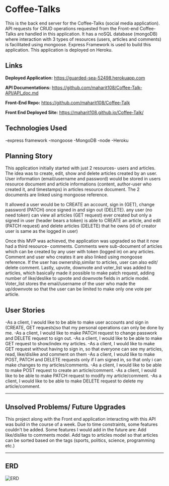 # Coffee-Talks

This is the back end server for the Coffee-Talks (social media application). API requests for CRUD operations requested from the Front-end Coffee-Talks are handled in this application. It has a noSQL database (mongoDB) where interaction with 3 types of resources (users, articles and comments) is facilitated using mongoose. Express Framework is used to build this application. This application is deployed on Heroku.

## Links

**Deployed Application:** <https://guarded-sea-52498.herokuapp.com>

**API Documentations:** <https://github.com/maharit108/Coffee-Talk-API/API_doc.md>

**Front-End Repo:** <https://github.com/maharit108/Coffee-Talk>

**Front End Deployed Site:** <https://maharit108.github.io/Coffee-Talk/>

## Technologies Used
  -express framework
  -mongoose
  -MongoDB
  -node
  -Heroku

## Planning Story
This application initially started with just 2 resources- users and articles. The idea was to create, edit, show and delete articles created by an user. User information (email/username and password) would be stored in users resource document and article informations (content, author-user who created it, and timestamps) in articles resource document. The 2 documents are linked using mongoose reference.

It allowed a user would be to CREATE an account, sign in (GET), change password (PATCH) once signed in and sign out (DELETE). any user (no need token) can view all articles (GET request) ever created but only a signed in user (header bears a token) is able to CREATE an article, and edit (PATCH request) and delete articles (DELETE) that he owns (id of creator user is same as the logged in user)

Once this MVP was achieved, the application was upgraded so that it now had a third resource- comments. Comments were sub-document of articles which can be created by any user with token (logged in) on any articles. Comment and user who creates it are also linked using mongoose reference. If the user has ownership,similar to articles, user can also edit/ delete comment.
Lastly, upvote, downvote and voter_list was added to articles, which basically made it possible to make patch request, adding number of like/deslike to upvote and downvote fields in article model. Voter_list stores the email/username of the user who made the up/downvote so that the user can be limited to make only one vote per article.

## User Stories
  -As a client, I would like to be able to make user accounts and sign in (CREATE, GET requests)so that my personal operations can only be done by me.
  -As a client, I would like to make PATCH request to change passwork and DELETE request to sign out.
  -As a client, I would like to be able to make GET request to show/index my articles.
  -As a client, I would like to make GET request without having to sign in, so that everyone can see my articles, read, like/dislike and comment on them
  -As a client, I would like to make POST, PATCH and DELETE requests only if I am signed in, so that only i can make changes to my articles/comments.
  -As a client, I would like to be able to make POST request to create an article/comment.
  -As a client, I would like to be able to make PATCH request to modify my article/comment.
  -As a client, I would like to be able to make DELETE request to delete my article/comment.
___
## Unsolved Problems/ Future Upgrades
This project along with the Front end application interacting with this API was build in the course of a week. Due to time constraints, some features couldn't be added. Some features I would add in the future are:
Add like/dislike to comments model.
Add tags to articles model so that articles can be sorted based on the tags (sports, politics, science, programming etc.)
___
## ERD
![ERD]('https://github.com/maharit108/Coffee-Talk-API/lib/20200915_224233.jpg')

